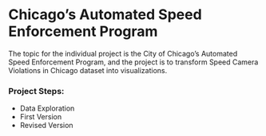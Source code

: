 # Chicago’s Automated Speed Enforcement Program

The topic for the individual project is the City of Chicago’s Automated Speed Enforcement Program, and the project is to transform Speed Camera Violations in Chicago dataset into visualizations.  

### Project Steps:
* Data Exploration
* First Version
* Revised Version

